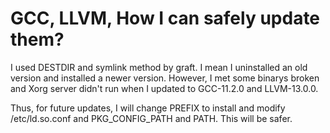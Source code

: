 # GCC, LLVM, How I can safely update them?

I used DESTDIR and symlink method by graft. I mean I uninstalled an old version and
installed a newer version. However, I met some binarys broken and Xorg
server didn't run when I updated to GCC-11.2.0 and LLVM-13.0.0.

Thus, for future updates, I will change PREFIX to install and modify /etc/ld.so.conf and
PKG_CONFIG_PATH and PATH. This will be safer. 

<!-- vim: set tw=90 filetype=markdown : -->

